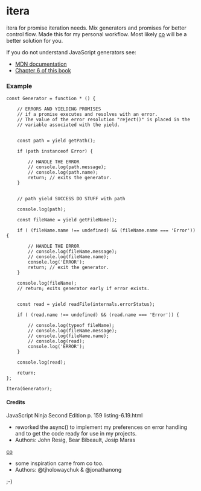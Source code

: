 # itera

itera for promise iteration needs.
Mix generators and promises for better control flow.
Made this for my personal workflow. Most likely [co](https://www.npmjs.com/package/co) will 
be a better solution for you.

If you do not understand JavaScript generators see:
* [MDN documentation](https://developer.mozilla.org/en-US/docs/Web/JavaScript/Guide/Iterators_and_Generators)
* [Chapter 6 of this book](https://www.manning.com/books/secrets-of-the-javascript-ninja-second-edition)


### Example

```
const Generator = function * () {

    // ERRORS AND YIELDING PROMISES
    // if a promise executes and resolves with an error.
    // The value of the error resolution "reject()" is placed in the
    // variable associated with the yield.


    const path = yield getPath();

    if (path instanceof Error) {

        // HANDLE THE ERROR
        // console.log(path.message);
        // console.log(path.name);
        return; // exits the generator.
    }


    // path yield SUCCESS DO STUFF with path  

    console.log(path);

    const fileName = yield getFileName();

    if ( (fileName.name !== undefined) && (fileName.name === 'Error')) {

        // HANDLE THE ERROR
        // console.log(fileName.message);
        // console.log(fileName.name);
        console.log('ERROR');
        return; // exit the generator.
    }

    console.log(fileName);
    // return; exits generator early if error exists.


    const read = yield readFile(internals.errorStatus);

    if ( (read.name !== undefined) && (read.name === 'Error')) {

        // console.log(typeof fileName);
        // console.log(fileName.message);
        // console.log(fileName.name);
        // console.log(read);
        console.log('ERROR');
    }

    console.log(read);

    return;
};

Itera(Generator);
```


#### Credits
JavaScript Ninja Second Edition p. 159 listing-6.19.html 
* reworked the async() to implement my preferences on error handling
  and to get the code ready for use in my projects.
* Authors: John Resig, Bear Bibeault, Josip Maras

[co](https://www.npmjs.com/package/co)
* some inspiration came from co too.
* Authors: @tjholowaychuk & @jonathanong 

;-)

